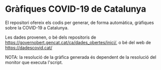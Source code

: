 # Gràfiques COVID-19 de Catalunya
El repositori ofereix els codis per generar, de forma automàtica, gràfiques sobre la COVID-19 a Catalunya.

Les dades provenen, o bé dels repositoris de https://governobert.gencat.cat/ca/dades_obertes/inici/, o bé del web de https://dadescovid.cat/



NOTA: la resolució de la gràfica generada és dependent de la resolució del monitor que executa l'script.
